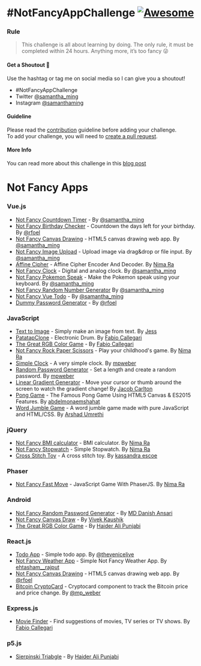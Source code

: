 # #NotFancyAppChallenge [![Awesome](https://cdn.rawgit.com/sindresorhus/awesome/d7305f38d29fed78fa85652e3a63e154dd8e8829/media/badge.svg)](https://github.com/sindresorhus/awesome)

### Rule

> This challenge is all about learning by doing. The only rule, it must be completed within 24 hours. Anything more, it’s too fancy 😜

#### Get a Shoutout 💛

Use the hashtag or tag me on social media so I can give you a shoutout!

- #NotFancyAppChallenge
- Twitter [@samantha_ming](https://twitter.com/samantha_ming)
- Instagram [@samanthaming](https://www.instagram.com/samanthaming/)

#### Guideline

Please read the [contribution](/CONTRIBUTING.md) guideline before adding your challenge.  
To add your challenge, you will need to [create a pull request](./how-to-create-pr.md).

#### More Info

You can read more about this challenge in this [blog post](https://medium.com/@samanthaming/notfancyappchallenge-cc04821f72ae)

# Not Fancy Apps

### Vue.js

- [Not Fancy Countdown Timer](https://github.com/samanthaming/not-fancy-countdown-timer) - By [@samantha_ming](https://twitter.com/samantha_ming)
- [Not Fancy Birthday Checker](https://github.com/rfoel/not-fancy-birthday-checker) - Countdown the days left for your birthday. By [@rfoel](https://twitter.com/rfoel)
- [Not Fancy Canvas Drawing](https://github.com/samanthaming/not-fancy-canvas-drawing) - HTML5 canvas drawing web app. By [@samantha_ming](https://twitter.com/samantha_ming)
- [Not Fancy Image Upload](https://github.com/samanthaming/not-fancy-image-upload) - Upload image via drag&drop or file input. By [@samantha_ming](https://twitter.com/samantha_ming)
- [Affine Cipher](https://github.com/Nima-Ra/AffineCipher) - Affine Cipher Encoder And Decoder. By [Nima Ra](https://github.com/Nima-Ra)
- [Not Fancy Clock](https://github.com/samanthaming/not-fancy-clock) - Digital and analog clock. By [@samantha_ming](https://twitter.com/samantha_ming)
- [Not Fancy Pokemon Speak](https://github.com/samanthaming/not-fancy-pokemon-speaks) - Make the Pokemon speak using your keyboard. By [@samantha_ming](https://twitter.com/samantha_ming)
- [Not Fancy Random Number Generator](https://github.com/samanthaming/not-fancy-random-number-generator) By [@samantha_ming](https://twitter.com/samantha_ming)
- [Not Fancy Vue Todo](https://github.com/samanthaming/not-fancy-vue-todo) - By [@samantha_ming](https://twitter.com/samantha_ming)
- [Dummy Password Generator](https://github.com/rfoel/dummy-password-generator) - By [@rfoel](https://twitter.com/rfoel)

### JavaScript

- [Text to Image](https://github.com/monkeywithacupcake/text-to-image) - Simply make an image from text. By [Jess](https://www.instagram.com/jess__chandler/)
- [PatatapClone](https://github.com/fcallegari7/patatapclone) - Electronic Drum. By [Fabio Callegari](https://www.linkedin.com/in/fabio-callegari7/)
- [The Great RGB Color Game](https://github.com/fcallegari7/colourgame) - By [Fabio Callegari](https://www.linkedin.com/in/fabio-callegari7/)
- [Not Fancy Rock Paper Scissors](https://github.com/Nima-Ra/Rock-Paper-Scissors-not-fancy) - Play your childhood's game. By [Nima Ra](https://github.com/Nima-Ra)
- [Simple Clock](https://github.com/mpweber/NotFancyAppChallenge/tree/master/SimpleClock) - A very simple clock. By [mpweber](https://github.com/mpweber)
- [Random Password Generator](https://github.com/mpweber/NotFancyAppChallenge/tree/master/Random-Password-Generator) - Set a length and create a random password. By [mpweber](https://github.com/mpweber)
- [Linear Gradient Generator](https://github.com/jacobc1204/gradient_app) - Move your cursor or thumb around the screen to watch the gradient change! By [Jacob Carlton](https://github.com/jacobc1204)
- [Pong Game](https://github.com/coder-abdo/Pong_Game) - The Famous Pong Game Using HTML5 Canvas & ES2015 Features. By [abdelmonaemshahat](https://www.instagram.com/abdelmonaemshahat/)
- [Word Jumble Game](https://arshadumrethi.github.io/word_jumble/) - A word jumble game made with pure JavaScript and HTML/CSS. By [Arshad Umrethi](https://twitter.com/arshadumrethi)

### jQuery

- [Not Fancy BMI calculator](https://github.com/Nima-Ra/bmi) - BMI calculator. By [Nima Ra](https://github.com/nima-ra)
- [Not Fancy Stopwatch](https://github.com/Nima-Ra/Stopwatch) - Simple Stopwatch. By [Nima Ra](https://github.com/Nima-ra/stopwatch)
- [Cross Stitch Toy](https://gist.github.com/WaffleGnome/a0468bf56299098948649431acaeeb42) - A cross stitch toy. By [kassandra escoe](https://github.com/WaffleGnome)

### Phaser

- [Not Fancy Fast Move](https://github.com/Nima-Ra/fast-move-not-fancy) - JavaScript Game With PhaserJS. By [Nima Ra](https://github.com/Nima-Ra)

### Android

- [Not Fancy Random Password Generator](https://github.com/mddanishansari/not-fancy-random-password-generator) - By [MD Danish Ansari](https://github.com/mddanishansari)
- [Not Fancy Canvas Draw](https://github.com/Vivek5287445/NotAFancyCanvasDraw) - By [Vivek Kaushik](https://www.instagram.com/iamvivekkaushik/)
- [The Great RGB Color Game](https://github.com/haideralipunjabi/not-fancy-rgb-color-game) - By [Haider Ali Punjabi](https://www.instagram.com/haideralipunjabi)

### React.js

- [Todo App](https://github.com/thevenice/myReactApp/) - Simple todo app. By [@thevenicelive](https://twitter.com/Thevenicelive)
- [Not Fancy Weather App](https://github.com/EhtashamAli/ReactWebApp_v0) - Simple Not Fancy Weather App. By [ehtasham__rajput](https://www.instagram.com/ehtasham__rajput)
- [Not Fancy Canvas Drawing](https://github.com/rfoel/not-fancy-canvas-drawing) - HTML5 canvas drawing web app. By [@rfoel](https://twitter.com/rfoel)
- [Bitcoin CryptoCard](https://github.com/mpweber/Bitcoin-CryptoCard-using-ReactJs) - Cryptocard component to track the Bitcoin price and price change. By [@mp_weber](https://twitter.com/mp_weber)

### Express.js

- [Movie Finder](https://github.com/fcallegari7/movie-finder) - Find suggestions of movies, TV series or TV shows. By [Fabio Callegari](https://www.linkedin.com/in/fabio-callegari7/)

### p5.js
- [Sierpinski Triabgle](https://github.com/haideralipunjabi/p5-projects/tree/master/sierpinski_triangle) - By [Haider Ali Punjabi](https://www.instagram.com/haideralipunjabi)
